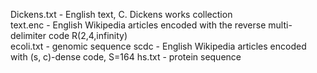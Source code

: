 Dickens.txt - English text, C. Dickens works collection\
text.enc - English Wikipedia articles encoded with the reverse multi-delimiter code R(2,4,infinity)\
ecoli.txt - genomic sequence
scdc - English Wikipedia articles encoded with (s, c)-dense code, S=164
hs.txt - protein sequence
